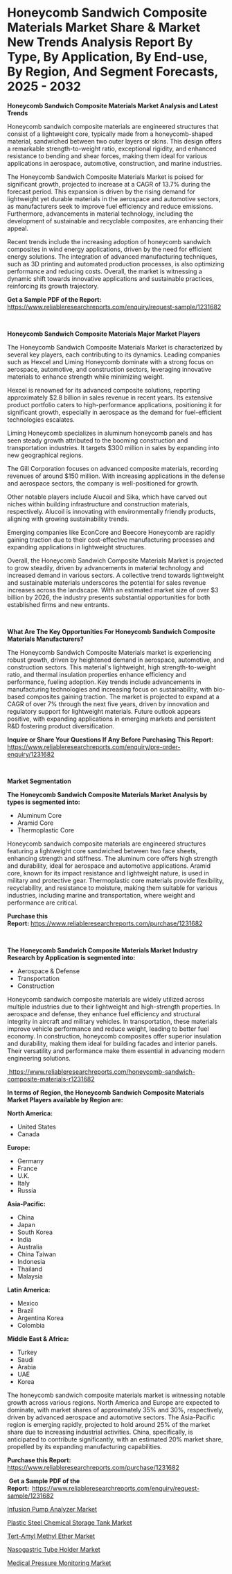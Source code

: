 <p><h1>Honeycomb Sandwich Composite Materials Market Share & Market New Trends Analysis Report By Type, By Application, By End-use, By Region, And Segment Forecasts, 2025 - 2032</h1></p><p><strong>Honeycomb Sandwich Composite Materials Market Analysis and Latest Trends</strong></p>
<p><p>Honeycomb sandwich composite materials are engineered structures that consist of a lightweight core, typically made from a honeycomb-shaped material, sandwiched between two outer layers or skins. This design offers a remarkable strength-to-weight ratio, exceptional rigidity, and enhanced resistance to bending and shear forces, making them ideal for various applications in aerospace, automotive, construction, and marine industries.</p><p>The Honeycomb Sandwich Composite Materials Market is poised for significant growth, projected to increase at a CAGR of 13.7% during the forecast period. This expansion is driven by the rising demand for lightweight yet durable materials in the aerospace and automotive sectors, as manufacturers seek to improve fuel efficiency and reduce emissions. Furthermore, advancements in material technology, including the development of sustainable and recyclable composites, are enhancing their appeal. </p><p>Recent trends include the increasing adoption of honeycomb sandwich composites in wind energy applications, driven by the need for efficient energy solutions. The integration of advanced manufacturing techniques, such as 3D printing and automated production processes, is also optimizing performance and reducing costs. Overall, the market is witnessing a dynamic shift towards innovative applications and sustainable practices, reinforcing its growth trajectory.</p></p>
<p><strong>Get a Sample PDF of the Report:&nbsp;</strong> <a href="https://www.reliableresearchreports.com/enquiry/request-sample/1231682?utm_campaign=16&utm_medium=2&utm_source=Github&utm_content=ia&utm_term=02022025&utm_id=honeycomb-sandwich-composite-materials">https://www.reliableresearchreports.com/enquiry/request-sample/1231682</a></p>
<p>&nbsp;</p>
<p><strong>Honeycomb Sandwich Composite Materials Major Market Players</strong></p>
<p><p>The Honeycomb Sandwich Composite Materials Market is characterized by several key players, each contributing to its dynamics. Leading companies such as Hexcel and Liming Honeycomb dominate with a strong focus on aerospace, automotive, and construction sectors, leveraging innovative materials to enhance strength while minimizing weight.</p><p>Hexcel is renowned for its advanced composite solutions, reporting approximately $2.8 billion in sales revenue in recent years. Its extensive product portfolio caters to high-performance applications, positioning it for significant growth, especially in aerospace as the demand for fuel-efficient technologies escalates. </p><p>Liming Honeycomb specializes in aluminum honeycomb panels and has seen steady growth attributed to the booming construction and transportation industries. It targets $300 million in sales by expanding into new geographical regions.</p><p>The Gill Corporation focuses on advanced composite materials, recording revenues of around $150 million. With increasing applications in the defense and aerospace sectors, the company is well-positioned for growth. </p><p>Other notable players include Alucoil and Sika, which have carved out niches within building infrastructure and construction materials, respectively. Alucoil is innovating with environmentally friendly products, aligning with growing sustainability trends.</p><p>Emerging companies like EconCore and Beecore Honeycomb are rapidly gaining traction due to their cost-effective manufacturing processes and expanding applications in lightweight structures. </p><p>Overall, the Honeycomb Sandwich Composite Materials Market is projected to grow steadily, driven by advancements in material technology and increased demand in various sectors. A collective trend towards lightweight and sustainable materials underscores the potential for sales revenue increases across the landscape. With an estimated market size of over $3 billion by 2026, the industry presents substantial opportunities for both established firms and new entrants.</p></p>
<p>&nbsp;</p>
<p><strong>What Are The Key Opportunities For Honeycomb Sandwich Composite Materials Manufacturers?</strong></p>
<p><p>The Honeycomb Sandwich Composite Materials market is experiencing robust growth, driven by heightened demand in aerospace, automotive, and construction sectors. This material's lightweight, high strength-to-weight ratio, and thermal insulation properties enhance efficiency and performance, fueling adoption. Key trends include advancements in manufacturing technologies and increasing focus on sustainability, with bio-based composites gaining traction. The market is projected to expand at a CAGR of over 7% through the next five years, driven by innovation and regulatory support for lightweight materials. Future outlook appears positive, with expanding applications in emerging markets and persistent R&D fostering product diversification.</p></p>
<p><strong>Inquire or Share Your Questions If Any Before Purchasing This Report:</strong> <a href="https://www.reliableresearchreports.com/enquiry/pre-order-enquiry/1231682?utm_campaign=16&utm_medium=2&utm_source=Github&utm_content=ia&utm_term=02022025&utm_id=honeycomb-sandwich-composite-materials">https://www.reliableresearchreports.com/enquiry/pre-order-enquiry/1231682</a></p>
<p>&nbsp;</p>
<p><strong>Market Segmentation</strong></p>
<p><strong>The Honeycomb Sandwich Composite Materials Market Analysis by types is segmented into:</strong></p>
<p><ul><li>Aluminum Core</li><li>Aramid Core</li><li>Thermoplastic Core</li></ul></p>
<p><p>Honeycomb sandwich composite materials are engineered structures featuring a lightweight core sandwiched between two face sheets, enhancing strength and stiffness. The aluminum core offers high strength and durability, ideal for aerospace and automotive applications. Aramid core, known for its impact resistance and lightweight nature, is used in military and protective gear. Thermoplastic core materials provide flexibility, recyclability, and resistance to moisture, making them suitable for various industries, including marine and transportation, where weight and performance are critical.</p></p>
<p><strong>Purchase this Report:&nbsp;</strong><a href="https://www.reliableresearchreports.com/purchase/1231682?utm_campaign=16&utm_medium=2&utm_source=Github&utm_content=ia&utm_term=02022025&utm_id=honeycomb-sandwich-composite-materials">https://www.reliableresearchreports.com/purchase/1231682</a></p>
<p>&nbsp;</p>
<p><strong>The Honeycomb Sandwich Composite Materials Market Industry Research by Application is segmented into:</strong></p>
<p><ul><li>Aerospace & Defense</li><li>Transportation</li><li>Construction</li></ul></p>
<p><p>Honeycomb sandwich composite materials are widely utilized across multiple industries due to their lightweight and high-strength properties. In aerospace and defense, they enhance fuel efficiency and structural integrity in aircraft and military vehicles. In transportation, these materials improve vehicle performance and reduce weight, leading to better fuel economy. In construction, honeycomb composites offer superior insulation and durability, making them ideal for building facades and interior panels. Their versatility and performance make them essential in advancing modern engineering solutions.</p></p>
<p><a href="https://www.reliableresearchreports.com/honeycomb-sandwich-composite-materials-r1231682?utm_campaign=16&utm_medium=2&utm_source=Github&utm_content=ia&utm_term=02022025&utm_id=honeycomb-sandwich-composite-materials">&nbsp;https://www.reliableresearchreports.com/honeycomb-sandwich-composite-materials-r1231682</a></p>
<p><strong>In terms of Region, the Honeycomb Sandwich Composite Materials Market Players available by Region are:</strong></p>
<p>
    <p> <strong> North America: </strong>
        <ul>
            <li>United States</li>
            <li>Canada</li>
        </ul>
        </p> 
    <p> <strong> Europe: </strong>
        <ul>
            <li>Germany</li>
            <li>France</li>
            <li>U.K.</li>
            <li>Italy</li>
            <li>Russia</li>
        </ul>
        </p> 
    <p> <strong> Asia-Pacific: </strong>
        <ul>
            <li>China</li>
            <li>Japan</li>
            <li>South Korea</li>
            <li>India</li>
            <li>Australia</li>
            <li>China Taiwan</li>
            <li>Indonesia</li>
            <li>Thailand</li>
            <li>Malaysia</li>
        </ul>
        </p> 
    <p> <strong> Latin America: </strong>
        <ul>
            <li>Mexico</li>
            <li>Brazil</li>
            <li>Argentina Korea</li>
            <li>Colombia</li>
        </ul>
        </p> 
    <p> <strong> Middle East & Africa: </strong>
        <ul>
            <li>Turkey</li>
            <li>Saudi</li>
            <li>Arabia</li>
            <li>UAE</li>
            <li>Korea</li>
        </ul>
    </p>
    </p>
<p><p>The honeycomb sandwich composite materials market is witnessing notable growth across various regions. North America and Europe are expected to dominate, with market shares of approximately 35% and 30%, respectively, driven by advanced aerospace and automotive sectors. The Asia-Pacific region is emerging rapidly, projected to hold around 25% of the market share due to increasing industrial activities. China, specifically, is anticipated to contribute significantly, with an estimated 20% market share, propelled by its expanding manufacturing capabilities.</p></p>
<p><strong>Purchase this Report: </strong><a href="https://www.reliableresearchreports.com/purchase/1231682?utm_campaign=16&utm_medium=2&utm_source=Github&utm_content=ia&utm_term=02022025&utm_id=honeycomb-sandwich-composite-materials">https://www.reliableresearchreports.com/purchase/1231682</a></p>
<p>&nbsp;<strong>Get a Sample PDF of the Report:&nbsp;&nbsp;</strong><a href="https://www.reliableresearchreports.com/enquiry/request-sample/1231682?utm_campaign=16&utm_medium=2&utm_source=Github&utm_content=ia&utm_term=02022025&utm_id=honeycomb-sandwich-composite-materials">https://www.reliableresearchreports.com/enquiry/request-sample/1231682</a></p>
<p><strong></strong></p>
<p><p><a href="https://www.linkedin.com/pulse/infusion-pump-analyzer-market-essentials-key-players-demand-jzwxf?utm_campaign=16&utm_medium=2&utm_source=Github&utm_content=ia&utm_term=02022025&utm_id=honeycomb-sandwich-composite-materials">Infusion Pump Analyzer Market</a></p><p><a href="https://github.com/mezokathleen834/Market-Research-Report-List-1/blob/main/plastic-steel-chemical-storage-tank-market.md?utm_campaign=16&utm_medium=2&utm_source=Github&utm_content=ia&utm_term=02022025&utm_id=honeycomb-sandwich-composite-materials">Plastic Steel Chemical Storage Tank Market</a></p><p><a href="https://github.com/bholdsfofie/Market-Research-Report-List-1/blob/main/tert-amyl-methyl-ether-market.md?utm_campaign=16&utm_medium=2&utm_source=Github&utm_content=ia&utm_term=02022025&utm_id=honeycomb-sandwich-composite-materials">Tert-Amyl Methyl Ether Market</a></p><p><a href="https://www.linkedin.com/pulse/comprehensive-report-nasogastric-tube-holder-market-size-from-8ecpf?utm_campaign=16&utm_medium=2&utm_source=Github&utm_content=ia&utm_term=02022025&utm_id=honeycomb-sandwich-composite-materials">Nasogastric Tube Holder Market</a></p><p><a href="https://www.linkedin.com/pulse/projected-growth-medical-pressure-monitoring-market-size-drivers-cqfhc?utm_campaign=16&utm_medium=2&utm_source=Github&utm_content=ia&utm_term=02022025&utm_id=honeycomb-sandwich-composite-materials">Medical Pressure Monitoring Market</a></p></p>